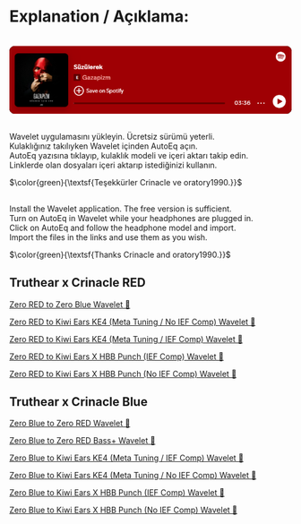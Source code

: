 # Explanation / Açıklama:
<br>
<a href="https://open.spotify.com/track/4c8GowvkAkbzC4RqdH0SQV"><img src="https://raw.githubusercontent.com/ny4rlk0/Truthear-x-Crinacle-Zero/main/spotify.png" alt="Spotify Süzülerek - Gazapizm" style=""></a>
<br>

##
Wavelet uygulamasını yükleyin. Ücretsiz sürümü yeterli.<br>
Kulaklığınız takılıyken Wavelet içinden AutoEq açın.<br>
AutoEq yazısına tıklayıp, kulaklık modeli ve içeri aktarı takip edin.<br>
Linklerde olan dosyaları içeri aktarıp istediğinizi kullanın.<br>

$\color{green}{\textsf{Teşekkürler Crinacle ve oratory1990.}}$ <br>

##
Install the Wavelet application. The free version is sufficient.<br>
Turn on AutoEq in Wavelet while your headphones are plugged in.<br>
Click on AutoEq and follow the headphone model and import.<br>
Import the files in the links and use them as you wish.<br>

$\color{green}{\textsf{Thanks Crinacle and oratory1990.}}$ <br>

## Truthear x Crinacle RED
<a href="https://github.com/ny4rlk0/Truthear-x-Crinacle-Zero/releases/download/release/Truthear.x.Crinacle.Zero.RED.to.Zero.Blue.Wavelet.GraphicEq.txt">Zero RED to Zero Blue Wavelet 💾</a><br>
<!--<a href="https://github.com/ny4rlk0/Truthear-x-Crinacle-Zero/releases/download/release/Truthear.x.Crinacle.Zero.RED.to.Zero.Blue.EqualizerAPO.ParametricEq.txt">Zero RED to Zero Blue EqualizerAPO ParametricEQ 💾</a><br>-->
<!--<a href="https://github.com/ny4rlk0/Truthear-x-Crinacle-Zero/releases/download/release/Truthear.x.Crinacle.Zero.RED.to.Zero.Blue.EqualizerAPO.GraphicEq.txt">Zero RED to Zero Blue EqualizerAPO GraphicEQ 💾</a><br>-->

<!--<a href="https://github.com/ny4rlk0/Truthear-x-Crinacle-Zero/releases/download/release/Truthear.Zero.Red.to.Kiwi.Ears.KE4.Meta.Tuning.EqualizerAPO.Filters.txt">Zero RED to Kiwi Ears KE4 (Meta Tuning / No IEF Comp) EqualizerAPO GraphicEQ 💾</a><br>-->
<a href="https://github.com/ny4rlk0/Truthear-x-Crinacle-Zero/releases/download/release/Truthear.Zero.Red.to.Kiwi.Ears.KE4.Meta.Tuning.Wavelet.Graphic.Filters.txt">Zero RED to Kiwi Ears KE4 (Meta Tuning / No IEF Comp) Wavelet 💾</a><br>
<!--<a href="https://github.com/ny4rlk0/Truthear-x-Crinacle-Zero/releases/download/release/Truthear.Zero.Red.to.Kiwi.Ears.KE4.Meta.Tuning.IEF.Comp.EqualizerAPO.Filters.txt">Zero RED to Kiwi Ears KE4 (Meta Tuning / IEF Comp) EqualizerAPO GraphicEQ 💾</a><br>-->
<a href="https://github.com/ny4rlk0/Truthear-x-Crinacle-Zero/releases/download/release/Truthear.Zero.Red.to.Kiwi.Ears.KE4.Meta.Tuning.IEF.Comp.Wavelet.Graphic.Filters.txt">Zero RED to Kiwi Ears KE4 (Meta Tuning / IEF Comp) Wavelet 💾</a><br>
<!--<a href="https://github.com/ny4rlk0/Truthear-x-Crinacle-Zero/releases/download/release/TruthEar.X.Crinacle.ZERO.RED.to.Kiwi.Ears.X.HBB.Punch.IEF.Comp.EqualizerAPO.Filters.txt">Zero RED to Kiwi Ears X HBB Punch (IEF Comp) EqualizerAPO GraphicEQ 💾</a><br>-->
<a href="https://github.com/ny4rlk0/Truthear-x-Crinacle-Zero/releases/download/release/TruthEar.X.Crinacle.ZERO.RED.to.Kiwi.Ears.X.HBB.Punch.IEF.Comp.Wavelet.Graphic.Filters.txt">Zero RED to Kiwi Ears X HBB Punch (IEF Comp) Wavelet 💾</a><br>
<!--<a href="https://github.com/ny4rlk0/Truthear-x-Crinacle-Zero/releases/download/release/TruthEar.X.Crinacle.ZERO.RED.to.Kiwi.Ears.X.HBB.Punch.No.IEF.Comp.EqualizerAPO.Filters.txt">Zero RED to Kiwi Ears X HBB Punch (No IEF Comp) EqualizerAPO GraphicEQ 💾</a><br>-->
<a href="https://github.com/ny4rlk0/Truthear-x-Crinacle-Zero/releases/download/release/TruthEar.X.Crinacle.ZERO.RED.to.Kiwi.Ears.X.HBB.Punch.No.IEF.Comp.Wavelet.Graphic.Filters.txt">Zero RED to Kiwi Ears X HBB Punch (No IEF Comp) Wavelet 💾</a><br>

## Truthear x Crinacle Blue
<a href="https://github.com/ny4rlk0/Truthear-x-Crinacle-Zero/releases/download/release/Truthear.x.Crinacle.Zero.Blue.to.Zero.RED.Wavelet.GraphicEq.txt">Zero Blue to Zero RED Wavelet 💾</a><br>
<!--<a href="https://github.com/ny4rlk0/Truthear-x-Crinacle-Zero/releases/download/release/Truthear.x.Crinacle.Zero.Blue.to.Zero.RED.EqualizerAPO.ParametricEq.txt">Zero Blue to Zero RED EqualizerAPO ParametricEQ 💾</a><br>
<a href="https://github.com/ny4rlk0/Truthear-x-Crinacle-Zero/releases/download/release/Truthear.x.Crinacle.Zero.Blue.to.Zero.RED.EqualizerAPO.GraphicEq.txt">Zero Blue to Zero RED EqualizerAPO GraphicEQ 💾</a><br>-->
<a href="https://github.com/ny4rlk0/Truthear-x-Crinacle-Zero/releases/download/release/Truthear.x.Crinacle.Zero.Blue.to.Zero.RED.Bass+.Wavelet.GraphicEq.txt">Zero Blue to Zero RED Bass+ Wavelet 💾</a><br>
<!--<a href="https://github.com/ny4rlk0/Truthear-x-Crinacle-Zero/releases/download/release/Truthear.x.Crinacle.Zero.Blue.to.Zero.RED.Bass+.EqualizerAPO.ParametricEq.txt">Zero Blue to Zero RED Bass+ EqualizerAPO ParametricEQ 💾</a><br>
<a href="https://github.com/ny4rlk0/Truthear-x-Crinacle-Zero/releases/download/release/Truthear.x.Crinacle.Zero.Blue.to.Zero.RED.Bass+.EqualizerAPO.GraphicEq.txt">Zero Blue to Zero RED Bass+ EqualizerAPO GraphicEQ 💾</a><br>-->

<!--<a href="https://github.com/ny4rlk0/Truthear-x-Crinacle-Zero/releases/download/release/Truthear.Zero.Blue.to.Kiwi.Ears.KE4.Meta.Tuning.IEF.Comp.EqualizerAPO.Filters.txt">Zero Blue to Kiwi Ears KE4 (Meta Tuning / IEF Comp) EqualizerAPO GraphicEQ 💾</a><br>-->
<a href="https://github.com/ny4rlk0/Truthear-x-Crinacle-Zero/releases/download/release/Truthear.Zero.Blue.to.Kiwi.Ears.KE4.Meta.Tuning.IEF.Comp.Wavelet.Graphic.Filters.txt">Zero Blue to Kiwi Ears KE4 (Meta Tuning / IEF Comp) Wavelet 💾</a><br>
<!--<a href="https://github.com/ny4rlk0/Truthear-x-Crinacle-Zero/releases/download/release/Truthear.Zero.Blue.to.Kiwi.Ears.KE4.Meta.Tuning.No.IEF.Comp.EqualizerAPO.Filters.txt">Zero Blue to Kiwi Ears KE4 (Meta Tuning / No IEF Comp) EqualizerAPO GraphicEQ 💾</a><br>-->
<a href="https://github.com/ny4rlk0/Truthear-x-Crinacle-Zero/releases/download/release/Truthear.Zero.Blue.to.Kiwi.Ears.KE4.Meta.Tuning.No.IEF.Comp.Wavelet.Graphic.Filters.txt">Zero Blue to Kiwi Ears KE4 (Meta Tuning / No IEF Comp) Wavelet 💾</a><br>
<!--<a href="https://github.com/ny4rlk0/Truthear-x-Crinacle-Zero/releases/download/release/TruthEar.X.Crinacle.ZERO.Blue.to.Kiwi.Ears.X.HBB.Punch.IEF.Comp.EqualizerAPO.Filters.txt">Zero Blue to Kiwi Ears X HBB Punch (IEF Comp) EqualizerAPO GraphicEQ 💾</a><br>-->
<a href="https://github.com/ny4rlk0/Truthear-x-Crinacle-Zero/releases/download/release/TruthEar.X.Crinacle.ZERO.Blue.to.Kiwi.Ears.X.HBB.Punch.IEF.Comp.Wavelet.Graphic.Filters.txt">Zero Blue to Kiwi Ears X HBB Punch (IEF Comp) Wavelet 💾</a><br>
<!--<a href="https://github.com/ny4rlk0/Truthear-x-Crinacle-Zero/releases/download/release/TruthEar.X.Crinacle.ZERO.Blue.to.Kiwi.Ears.X.HBB.Punch.No.IEF.Comp.EqualizerAPO.Filters.txt">Zero Blue to Kiwi Ears X HBB Punch (No IEF Comp) EqualizerAPO GraphicEQ 💾</a><br>-->
<a href="https://github.com/ny4rlk0/Truthear-x-Crinacle-Zero/releases/download/release/TruthEar.X.Crinacle.ZERO.Blue.to.Kiwi.Ears.X.HBB.Punch.No.IEF.Comp.Wavelet.Graphic.Filters.txt">Zero Blue to Kiwi Ears X HBB Punch (No IEF Comp) Wavelet 💾</a><br>
